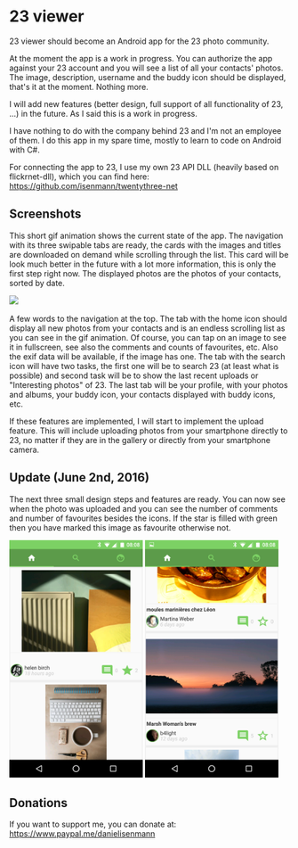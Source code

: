 # 23 viewer

23 viewer should become an Android app for the 23 photo community. 

At the moment the app is a work in progress. You can authorize the app against your 23 account and you will see a list of all your contacts' photos. The image, description, username and the buddy icon should be displayed, that's it at the moment. Nothing more.

I will add new features (better design, full support of all functionality of 23, ...) in the future. As I said this is a work in progress.

I have nothing to do with the company behind 23 and I'm not an employee of them. I do this app in my spare time, mostly to learn to code on Android with C#.

For connecting the app to 23, I use my own 23 API DLL (heavily based on flickrnet-dll), which you can find here: https://github.com/isenmann/twentythree-net

## Screenshots

This short gif animation shows the current state of the app. The navigation with its three swipable tabs are ready, the cards with the images and titles are downloaded on demand while scrolling through the list. This card will be look much better in the future with a lot more information, this is only the first step right now. The displayed photos are the photos of your contacts, sorted by date.

<img src="https://raw.githubusercontent.com/isenmann/23viewer/master/StreamAnimation.gif" width="240">

A few words to the navigation at the top. The tab with the home icon should display all new photos from your contacts and is an endless scrolling list as you can see in the gif animation. Of course, you can tap on an image to see it in fullscreen, see also the comments and counts of favourites, etc. Also the exif data will be available, if the image has one. The tab with the search icon will have two tasks, the first one will be to search 23 (at least what is possible) and second task will be to show the last recent uploads or "Interesting photos" of 23. The last tab will be your profile, with your photos and albums, your buddy icon, your contacts displayed with buddy icons, etc. 

If these features are implemented, I will start to implement the upload feature. This will include uploading photos from your smartphone directly to 23, no matter if they are in the gallery or directly from your smartphone camera.

## Update (June 2nd, 2016)

The next three small design steps and features are ready. You can now see when the photo was uploaded and you can see the number of comments and number of favourites besides the icons. If the star is filled with green then you have marked this image as favourite otherwise not. 

<img src="https://raw.githubusercontent.com/isenmann/23viewer/master/LatestScreenshot.png" width="240">
<img src="https://raw.githubusercontent.com/isenmann/23viewer/master/LatestScreenshot_2.png" width="240">

## Donations

If you want to support me, you can donate at: https://www.paypal.me/danielisenmann
